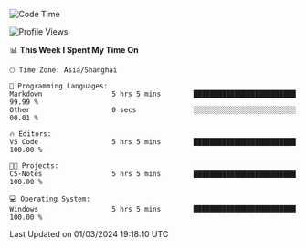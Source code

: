 <!--START_SECTION:waka-->
![Code Time](http://img.shields.io/badge/Code%20Time-1%2C520%20hrs%203%20mins-blue)

![Profile Views](http://img.shields.io/badge/Profile%20Views-0-blue)

📊 **This Week I Spent My Time On** 

```text
🕑︎ Time Zone: Asia/Shanghai

💬 Programming Languages: 
Markdown                 5 hrs 5 mins        █████████████████████████   99.99 % 
Other                    0 secs              ░░░░░░░░░░░░░░░░░░░░░░░░░   00.01 % 

🔥 Editors: 
VS Code                  5 hrs 5 mins        █████████████████████████   100.00 % 

🐱‍💻 Projects: 
CS-Notes                 5 hrs 5 mins        █████████████████████████   100.00 % 

💻 Operating System: 
Windows                  5 hrs 5 mins        █████████████████████████   100.00 % 
```


 Last Updated on 01/03/2024 19:18:10 UTC
<!--END_SECTION:waka-->